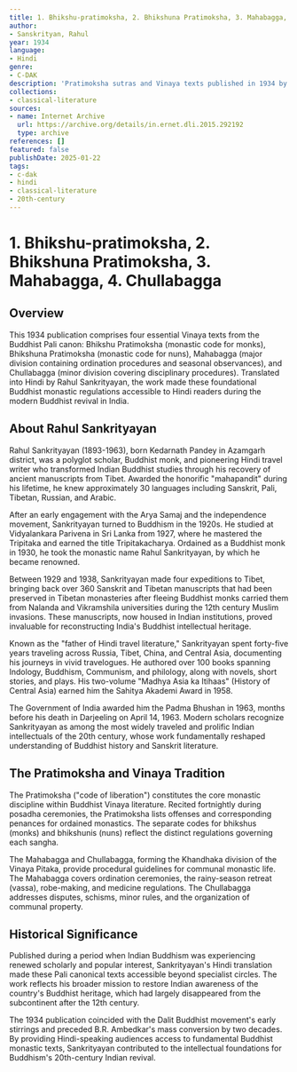 ```yaml
---
title: 1. Bhikshu-pratimoksha, 2. Bhikshuna Pratimoksha, 3. Mahabagga, 4. Chullabagga
author:
- Sanskrityan, Rahul
year: 1934
language:
- Hindi
genre:
- C-DAK
description: 'Pratimoksha sutras and Vinaya texts published in 1934 by Rahul Sankrityayan containing monastic codes for Buddhist bhikshus and bhikshunis with Mahabagga and Chullabagga sections from Pali canon in Hindi translation.'
collections:
- classical-literature
sources:
- name: Internet Archive
  url: https://archive.org/details/in.ernet.dli.2015.292192
  type: archive
references: []
featured: false
publishDate: 2025-01-22
tags:
- c-dak
- hindi
- classical-literature
- 20th-century
---
```

# 1. Bhikshu-pratimoksha, 2. Bhikshuna Pratimoksha, 3. Mahabagga, 4. Chullabagga

## Overview

This 1934 publication comprises four essential Vinaya texts from the Buddhist Pali canon: Bhikshu Pratimoksha (monastic code for monks), Bhikshuna Pratimoksha (monastic code for nuns), Mahabagga (major division containing ordination procedures and seasonal observances), and Chullabagga (minor division covering disciplinary procedures). Translated into Hindi by Rahul Sankrityayan, the work made these foundational Buddhist monastic regulations accessible to Hindi readers during the modern Buddhist revival in India.

## About Rahul Sankrityayan

Rahul Sankrityayan (1893-1963), born Kedarnath Pandey in Azamgarh district, was a polyglot scholar, Buddhist monk, and pioneering Hindi travel writer who transformed Indian Buddhist studies through his recovery of ancient manuscripts from Tibet. Awarded the honorific "mahapandit" during his lifetime, he knew approximately 30 languages including Sanskrit, Pali, Tibetan, Russian, and Arabic.

After an early engagement with the Arya Samaj and the independence movement, Sankrityayan turned to Buddhism in the 1920s. He studied at Vidyalankara Parivena in Sri Lanka from 1927, where he mastered the Tripitaka and earned the title Tripitakacharya. Ordained as a Buddhist monk in 1930, he took the monastic name Rahul Sankrityayan, by which he became renowned.

Between 1929 and 1938, Sankrityayan made four expeditions to Tibet, bringing back over 360 Sanskrit and Tibetan manuscripts that had been preserved in Tibetan monasteries after fleeing Buddhist monks carried them from Nalanda and Vikramshila universities during the 12th century Muslim invasions. These manuscripts, now housed in Indian institutions, proved invaluable for reconstructing India's Buddhist intellectual heritage.

Known as the "father of Hindi travel literature," Sankrityayan spent forty-five years traveling across Russia, Tibet, China, and Central Asia, documenting his journeys in vivid travelogues. He authored over 100 books spanning Indology, Buddhism, Communism, and philology, along with novels, short stories, and plays. His two-volume "Madhya Asia ka Itihaas" (History of Central Asia) earned him the Sahitya Akademi Award in 1958.

The Government of India awarded him the Padma Bhushan in 1963, months before his death in Darjeeling on April 14, 1963. Modern scholars recognize Sankrityayan as among the most widely traveled and prolific Indian intellectuals of the 20th century, whose work fundamentally reshaped understanding of Buddhist history and Sanskrit literature.

## The Pratimoksha and Vinaya Tradition

The Pratimoksha ("code of liberation") constitutes the core monastic discipline within Buddhist Vinaya literature. Recited fortnightly during posadha ceremonies, the Pratimoksha lists offenses and corresponding penances for ordained monastics. The separate codes for bhikshus (monks) and bhikshunis (nuns) reflect the distinct regulations governing each sangha.

The Mahabagga and Chullabagga, forming the Khandhaka division of the Vinaya Pitaka, provide procedural guidelines for communal monastic life. The Mahabagga covers ordination ceremonies, the rainy-season retreat (vassa), robe-making, and medicine regulations. The Chullabagga addresses disputes, schisms, minor rules, and the organization of communal property.

## Historical Significance

Published during a period when Indian Buddhism was experiencing renewed scholarly and popular interest, Sankrityayan's Hindi translation made these Pali canonical texts accessible beyond specialist circles. The work reflects his broader mission to restore Indian awareness of the country's Buddhist heritage, which had largely disappeared from the subcontinent after the 12th century.

The 1934 publication coincided with the Dalit Buddhist movement's early stirrings and preceded B.R. Ambedkar's mass conversion by two decades. By providing Hindi-speaking audiences access to fundamental Buddhist monastic texts, Sankrityayan contributed to the intellectual foundations for Buddhism's 20th-century Indian revival.
